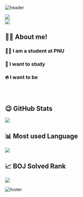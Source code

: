 ![header](https://capsule-render.vercel.app/api?type=waving&color=gradient&height=210&section=header&text=나는%20에그킹🍳&desc=계란말이%20잘%20해요~&fontSize=80&fontAlignY=35&descAlign=69)
<div align=left>
  <a href="https://hits.seeyoufarm.com"><img src="https://hits.seeyoufarm.com/api/count/incr/badge.svg?url=https%3A%2F%2Fgithub.com%2FJAEIL1999%2Fhit-counter&count_bg=%230917D3&title_bg=%23FF0E0E&icon=myspace.svg&icon_color=%23020202&title=HITS&edge_flat=false"/></a> <br/>
<img src="http://mazassumnida.wtf/api/mini/generate_badge?boj=pkpark0714"/>
</div>

## 🙋‍♂️ About me!
### 🧑‍🎓 I am a student at PNU
### 📖 I want to study 
### 🔥 I want to be 

<br/>
<br/>

<div>
  <h2>😉 GitHub Stats</h2>
  <img src="https://github-readme-stats.vercel.app/api?username=JAEIL1999&hide=contribs,prs&show_icons=true&theme=cobalt"/>
  <br/>
  <h2>📊 Most used Language</h2>
  <img src="https://github-readme-stats.vercel.app/api/top-langs/?username=JAEIL1999&layout=compact&theme=cobalt"/>
  <br/>
  <h2>📈 BOJ Solved Rank</h2>
  <img src="http://mazassumnida.wtf/api/v2/generate_badge?boj=pkpark0714"/>
</div>




![footer](https://capsule-render.vercel.app/api?type=waving&color=gradient&section=footer&desc=JAEIL1999&desccolor=black&descAlign=95&descAlignY=85&descSize=15)
<!--
**JAEIL1999/JAEIL1999** is a ✨ _special_ ✨ repository because its `README.md` (this file) appears on your GitHub profile.

Here are some ideas to get you started:

- 🔭 I’m currently working on ...
- 🌱 I’m currently learning ...
- 👯 I’m looking to collaborate on ...
- 🤔 I’m looking for help with ...
- 💬 Ask me about ...
- 📫 How to reach me: ...
- 😄 Pronouns: ...
- ⚡ Fun fact: ...
-->

